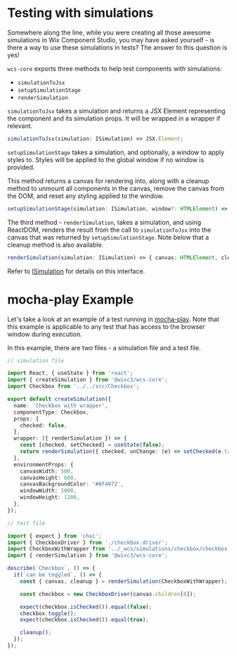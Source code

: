 # Testing with simulations

Somewhere along the line, while you were creating all those awesome simulations in Wix Component Studio, you may have asked yourself - is there a way to use these simulations in tests? The answer to this question is yes!

`wcs-core` exports three methods to help test components with simulations:

- `simulationToJsx`
- `setupSimulationStage`
- `renderSimulation`

`simulationToJsx` takes a simulation and returns a JSX Element representing the component and its simulation props. It will be wrapped in a wrapper if relevant.

```ts
simulationToJsx(simulation: ISimulation) => JSX.Element;
```

`setupSimulationStage` takes a simulation, and optionally, a window to apply styles to. Styles will be applied to the global window if no window is provided.

This method returns a canvas for rendering into, along with a cleanup method to unmount all components in the canvas, remove the canvas from the DOM, and reset any styling applied to the window.

```ts
setupSimulationStage(simulation: ISimulation, window?: HTMLElement) => { canvas: HTMLElement, cleanup: () => void };
```

The third method - `renderSimulation`, takes a simulation, and using ReactDOM, renders the result from the call to `simulationToJsx` into the canvas that was returned by `setupSimulationStage`. Note below that a cleanup method is also available.

```ts
renderSimulation(simulation: ISimulation) => { canvas: HTMLElement, cleanup: () => void };
```

Refer to [ISimulation](https://github.com/wixplosives/wcs-core/blob/d91a792a52b916fb6dc55b7a4f7c49715a010168/src/types.ts#L40) for details on this interface.

# mocha-play Example

Let's take a look at an example of a test running in [mocha-play](https://github.com/wixplosives/mocha-play). Note that this example is applicable to any test that has access to the browser window during execution.

In this example, there are two files - a simulation file and a test file.

```ts
// simulation file

import React, { useState } from 'react';
import { createSimulation } from '@wixc3/wcs-core';
import Checkbox from '../../src/Checkbox';

export default createSimulation({
  name: 'Checkbox with wrapper',
  componentType: Checkbox,
  props: {
    checked: false,
  },
  wrapper: ({ renderSimulation }) => {
    const [checked, setChecked] = useState(false);
    return renderSimulation({ checked, onChange: (e) => setChecked(e.target.checked) });
  },
  environmentProps: {
    canvasWidth: 500,
    canvasHeight: 600,
    canvasBackgroundColor: '#0f4972',
    windowWidth: 1000,
    windowHeight: 1200,
  },
});
```

```ts
// test file

import { expect } from 'chai';
import { CheckboxDriver } from './checkbox.driver';
import CheckboxWithWrapper from '../_wcs/simulations/checkbox/checkbox-with-wrapper-sim';
import { renderSimulation } from '@wixc3/wcs-core';

describe(`Checkbox`, () => {
  it(`can be toggled`, () => {
    const { canvas, cleanup } = renderSimulation(CheckboxWithWrapper);

    const checkbox = new CheckboxDriver(canvas.children[0]);

    expect(checkbox.isChecked()).equal(false);
    checkbox.toggle();
    expect(checkbox.isChecked()).equal(true);

    cleanup();
  });
});
```
